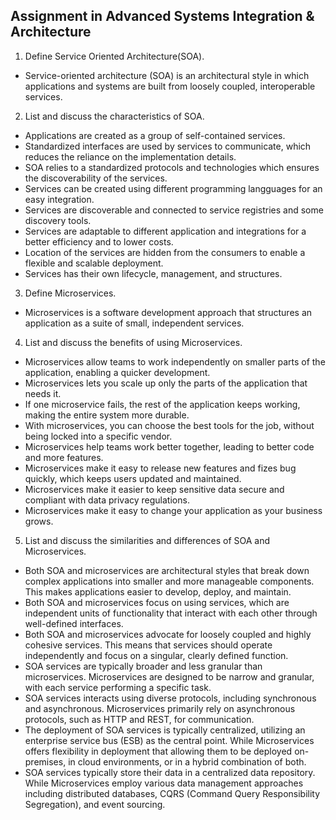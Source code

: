 ## Assignment in Advanced Systems Integration & Architecture
1. Define Service Oriented Architecture(SOA).
- Service-oriented architecture (SOA) is an architectural style in which applications and systems are built from loosely coupled, interoperable services.

2. List and discuss the characteristics of SOA.
- Applications are created as a group of self-contained services.
- Standardized interfaces are used by services to communicate, which reduces the 
reliance on the implementation details.
- SOA relies to a standardized protocols and technologies which ensures the discoverability of the services.
- Services can be created using different programming langguages for an easy integration.
- Services are discoverable and connected to service registries and some discovery tools.
- Services are adaptable to different application and integrations for a better efficiency and to lower costs.
- Location of the services are hidden from the consumers to enable a flexible and scalable deployment.
- Services has their own lifecycle, management, and structures.

3. Define Microservices.
- Microservices is a software development approach that structures an application as a suite of small, independent services.

4. List and discuss the benefits of using Microservices.
- Microservices allow teams to work independently on smaller parts of the application, enabling a quicker development.
- Microservices lets you scale up only the parts of the application that needs it.
- If one microservice fails, the rest of the application keeps working, making the entire system more durable.
- With microservices, you can choose the best tools for the job, without being locked into a specific vendor.
- Microservices help teams work better together, leading to better code and more features.
- Microservices make it easy to release new features and fizes bug quickly, which keeps users updated and maintained.
- Microservices make it easier to keep sensitive data secure and compliant with data privacy regulations.
- Microservices make it easy to change your application as your business grows.

5. List and discuss the similarities and differences of SOA and Microservices.
- Both SOA and microservices are architectural styles that break down complex applications into smaller and  more manageable components. This makes applications easier to develop, deploy, and maintain.
- Both SOA and microservices focus on using services, which are independent units of functionality that interact with each other through well-defined interfaces.
- Both SOA and microservices advocate for loosely coupled and highly cohesive services. This means that services should operate independently and focus on a singular, clearly defined function.
- SOA services are typically broader and less granular than microservices. Microservices are designed to be narrow and granular, with each service performing a specific task.
- SOA services interacts using diverse protocols, including synchronous and asynchronous. Microservices primarily rely on asynchronous protocols, such as HTTP and REST, for communication.
- The deployment of SOA services is typically centralized, utilizing an enterprise service bus (ESB) as the central point. While Microservices offers  flexibility in deployment that allowing them to be deployed on-premises, in cloud environments, or in a hybrid combination of both.
- SOA services typically store their data in a centralized data repository. While Microservices employ various data management approaches including distributed databases, CQRS (Command Query Responsibility Segregation), and event sourcing.
